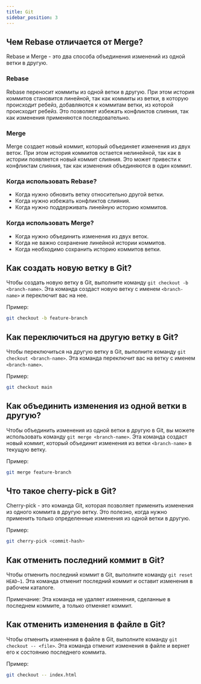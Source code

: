```yaml
---
title: Git
sidebar_position: 3
---
```


## Чем Rebase отличается от Merge?

Rebase и Merge - это два способа объединения изменений из одной ветки в другую.

### Rebase

Rebase переносит коммиты из одной ветки в другую. При этом история коммитов становится линейной, так как коммиты из ветки, в которую происходит ребейз, добавляются к коммитам ветки, из которой происходит ребейз. Это позволяет избежать конфликтов слияния, так как изменения применяются последовательно.

### Merge

Merge создает новый коммит, который объединяет изменения из двух веток. При этом история коммитов остается нелинейной, так как в истории появляется новый коммит слияния. Это может привести к конфликтам слияния, так как изменения объединяются в один коммит.

### Когда использовать Rebase?

- Когда нужно обновить ветку относительно другой ветки.
- Когда нужно избежать конфликтов слияния.
- Когда нужно поддерживать линейную историю коммитов.

### Когда использовать Merge?

- Когда нужно объединить изменения из двух веток.
- Когда не важно сохранение линейной истории коммитов.
- Когда необходимо сохранить историю коммитов ветки.

## Как создать новую ветку в Git?

Чтобы создать новую ветку в Git, выполните команду `git checkout -b <branch-name>`. Эта команда создаст новую ветку с именем `<branch-name>` и переключит вас на нее.

Пример:

```bash
git checkout -b feature-branch
```

## Как переключиться на другую ветку в Git?

Чтобы переключиться на другую ветку в Git, выполните команду `git checkout <branch-name>`. Эта команда переключит вас на ветку с именем `<branch-name>`.

Пример:

```bash
git checkout main
```

## Как объединить изменения из одной ветки в другую?

Чтобы объединить изменения из одной ветки в другую в Git, вы можете использовать команду `git merge <branch-name>`. Эта команда создаст новый коммит, который объединит изменения из ветки `<branch-name>` в текущую ветку.

Пример:

```bash
git merge feature-branch
```

## Что такое cherry-pick в Git?

Cherry-pick - это команда Git, которая позволяет применить изменения из одного коммита в другую ветку. Это полезно, когда нужно применить только определенные изменения из одной ветки в другую.

Пример:

```bash
git cherry-pick <commit-hash>
```

## Как отменить последний коммит в Git?

Чтобы отменить последний коммит в Git, выполните команду `git reset HEAD~1`. Эта команда отменит последний коммит и оставит изменения в рабочем каталоге.

Примечание: Эта команда не удаляет изменения, сделанные в последнем коммите, а только отменяет коммит.

## Как отменить изменения в файле в Git?

Чтобы отменить изменения в файле в Git, выполните команду `git checkout -- <file>`. Эта команда отменит изменения в файле и вернет его к состоянию последнего коммита.

Пример:

```bash
git checkout -- index.html
```

